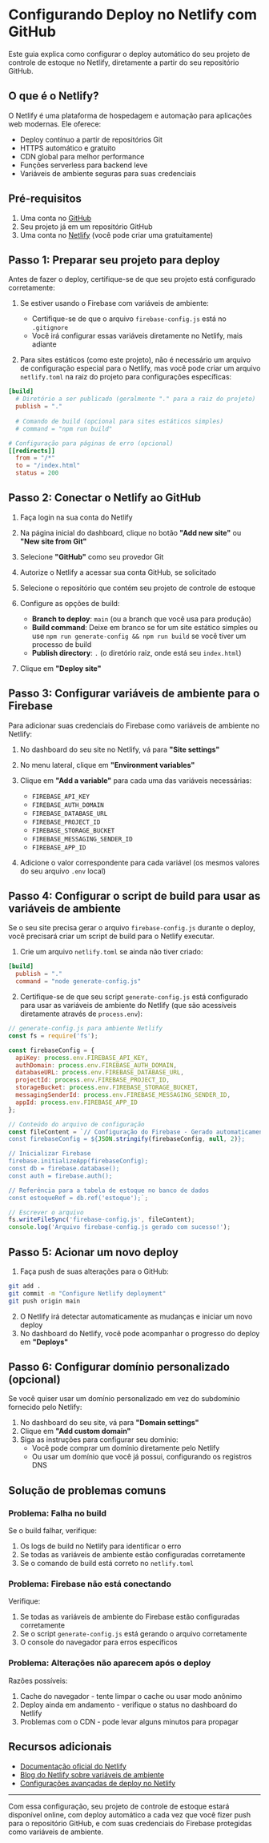 # Configurando Deploy no Netlify com GitHub

Este guia explica como configurar o deploy automático do seu projeto de controle de estoque no Netlify, diretamente a partir do seu repositório GitHub.

## O que é o Netlify?

O Netlify é uma plataforma de hospedagem e automação para aplicações web modernas. Ele oferece:
- Deploy contínuo a partir de repositórios Git
- HTTPS automático e gratuito
- CDN global para melhor performance
- Funções serverless para backend leve
- Variáveis de ambiente seguras para suas credenciais

## Pré-requisitos

1. Uma conta no [GitHub](https://github.com)
2. Seu projeto já em um repositório GitHub
3. Uma conta no [Netlify](https://netlify.com) (você pode criar uma gratuitamente)

## Passo 1: Preparar seu projeto para deploy

Antes de fazer o deploy, certifique-se de que seu projeto está configurado corretamente:

1. Se estiver usando o Firebase com variáveis de ambiente:
   - Certifique-se de que o arquivo `firebase-config.js` está no `.gitignore`
   - Você irá configurar essas variáveis diretamente no Netlify, mais adiante

2. Para sites estáticos (como este projeto), não é necessário um arquivo de configuração especial para o Netlify, mas você pode criar um arquivo `netlify.toml` na raiz do projeto para configurações específicas:

```toml
[build]
  # Diretório a ser publicado (geralmente "." para a raiz do projeto)
  publish = "."
  
  # Comando de build (opcional para sites estáticos simples)
  # command = "npm run build"

# Configuração para páginas de erro (opcional)
[[redirects]]
  from = "/*"
  to = "/index.html"
  status = 200
```

## Passo 2: Conectar o Netlify ao GitHub

1. Faça login na sua conta do Netlify
2. Na página inicial do dashboard, clique no botão **"Add new site"** ou **"New site from Git"**
3. Selecione **"GitHub"** como seu provedor Git
4. Autorize o Netlify a acessar sua conta GitHub, se solicitado
5. Selecione o repositório que contém seu projeto de controle de estoque
6. Configure as opções de build:
   - **Branch to deploy**: `main` (ou a branch que você usa para produção)
   - **Build command**: Deixe em branco se for um site estático simples ou use `npm run generate-config && npm run build` se você tiver um processo de build
   - **Publish directory**: `.` (o diretório raiz, onde está seu `index.html`)

7. Clique em **"Deploy site"**

## Passo 3: Configurar variáveis de ambiente para o Firebase

Para adicionar suas credenciais do Firebase como variáveis de ambiente no Netlify:

1. No dashboard do seu site no Netlify, vá para **"Site settings"**
2. No menu lateral, clique em **"Environment variables"**
3. Clique em **"Add a variable"** para cada uma das variáveis necessárias:

   - `FIREBASE_API_KEY`
   - `FIREBASE_AUTH_DOMAIN`
   - `FIREBASE_DATABASE_URL`
   - `FIREBASE_PROJECT_ID`
   - `FIREBASE_STORAGE_BUCKET`
   - `FIREBASE_MESSAGING_SENDER_ID`
   - `FIREBASE_APP_ID`

4. Adicione o valor correspondente para cada variável (os mesmos valores do seu arquivo `.env` local)

## Passo 4: Configurar o script de build para usar as variáveis de ambiente

Se o seu site precisa gerar o arquivo `firebase-config.js` durante o deploy, você precisará criar um script de build para o Netlify executar.

1. Crie um arquivo `netlify.toml` se ainda não tiver criado:

```toml
[build]
  publish = "."
  command = "node generate-config.js"
```

2. Certifique-se de que seu script `generate-config.js` está configurado para usar as variáveis de ambiente do Netlify (que são acessíveis diretamente através de `process.env`):

```javascript
// generate-config.js para ambiente Netlify
const fs = require('fs');

const firebaseConfig = {
  apiKey: process.env.FIREBASE_API_KEY,
  authDomain: process.env.FIREBASE_AUTH_DOMAIN,
  databaseURL: process.env.FIREBASE_DATABASE_URL,
  projectId: process.env.FIREBASE_PROJECT_ID,
  storageBucket: process.env.FIREBASE_STORAGE_BUCKET,
  messagingSenderId: process.env.FIREBASE_MESSAGING_SENDER_ID,
  appId: process.env.FIREBASE_APP_ID
};

// Conteúdo do arquivo de configuração
const fileContent = `// Configuração do Firebase - Gerado automaticamente pelo Netlify
const firebaseConfig = ${JSON.stringify(firebaseConfig, null, 2)};

// Inicializar Firebase
firebase.initializeApp(firebaseConfig);
const db = firebase.database();
const auth = firebase.auth();

// Referência para a tabela de estoque no banco de dados
const estoqueRef = db.ref('estoque');`;

// Escrever o arquivo
fs.writeFileSync('firebase-config.js', fileContent);
console.log('Arquivo firebase-config.js gerado com sucesso!');
```

## Passo 5: Acionar um novo deploy

1. Faça push de suas alterações para o GitHub:
```bash
git add .
git commit -m "Configure Netlify deployment"
git push origin main
```

2. O Netlify irá detectar automaticamente as mudanças e iniciar um novo deploy
3. No dashboard do Netlify, você pode acompanhar o progresso do deploy em **"Deploys"**

## Passo 6: Configurar domínio personalizado (opcional)

Se você quiser usar um domínio personalizado em vez do subdomínio fornecido pelo Netlify:

1. No dashboard do seu site, vá para **"Domain settings"**
2. Clique em **"Add custom domain"**
3. Siga as instruções para configurar seu domínio:
   - Você pode comprar um domínio diretamente pelo Netlify
   - Ou usar um domínio que você já possui, configurando os registros DNS

## Solução de problemas comuns

### Problema: Falha no build

Se o build falhar, verifique:
1. Os logs de build no Netlify para identificar o erro
2. Se todas as variáveis de ambiente estão configuradas corretamente
3. Se o comando de build está correto no `netlify.toml`

### Problema: Firebase não está conectando

Verifique:
1. Se todas as variáveis de ambiente do Firebase estão configuradas corretamente
2. Se o script `generate-config.js` está gerando o arquivo corretamente
3. O console do navegador para erros específicos

### Problema: Alterações não aparecem após o deploy

Razões possíveis:
1. Cache do navegador - tente limpar o cache ou usar modo anônimo
2. Deploy ainda em andamento - verifique o status no dashboard do Netlify
3. Problemas com o CDN - pode levar alguns minutos para propagar

## Recursos adicionais

- [Documentação oficial do Netlify](https://docs.netlify.com/)
- [Blog do Netlify sobre variáveis de ambiente](https://www.netlify.com/blog/2021/07/12/managing-environment-variables-for-jamstack-sites/)
- [Configurações avançadas de deploy no Netlify](https://docs.netlify.com/configure-builds/file-based-configuration/)

---

Com essa configuração, seu projeto de controle de estoque estará disponível online, com deploy automático a cada vez que você fizer push para o repositório GitHub, e com suas credenciais do Firebase protegidas como variáveis de ambiente. 